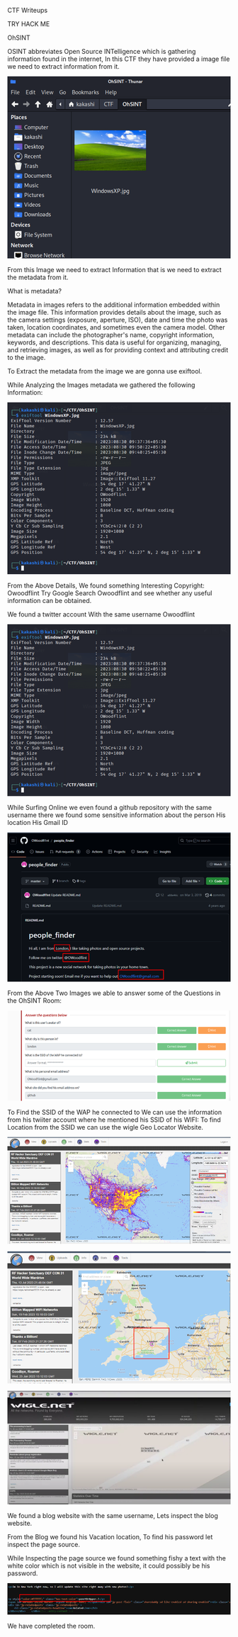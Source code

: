 CTF Writeups

TRY HACK ME

OhSINT

OSINT abbreviates Open Source INTelligence which is gathering information found in the internet, In this CTF they have provided a image file we need to extract information from it.

  ![alt text](assets/image.png)


From  this Image we need to extract Information that is we need to extract the metadata from it.


What is metadata?

Metadata in images refers to the additional information embedded within the image file. This information provides details about the image, such as the camera settings (exposure, aperture, ISO), date and time the photo was taken, location coordinates, and sometimes even the camera model. Other metadata can include the photographer's name, copyright information, keywords, and descriptions. This data is useful for organizing, managing, and retrieving images, as well as for providing context and attributing credit to the image.


To Extract the metadata from the image we are gonna use exiftool.

While Analyzing the Images metadata we gathered the following Information:

 ![alt text](assets/image-1.png)

From the Above Details, We found something Interesting Copyright: Owoodflint
Try Google Search Owoodflint and see whether any useful information can be obtained.

We found a twitter account With the same username Owoodflint
 
 ![alt text](assets/image-2.png)

While Surfing Online we even found a github repository with the same username there we found some sensitive information about the person
His location
His Gmail ID 

 ![alt text](assets/image-3.png)

From the Above Two Images we able to answer some of the Questions in the OhSINT Room:

![alt text](assets/image4.png)
 

To Find the SSID of the WAP he connected to We can use the information from his twiiter account where he mentioned his SSID of his WIFI:
To find Location from the SSID we can use the wigle Geo Locator Website.
 
 ![alt text](assets/image5.png)

 ![alt text](assets/image6.png)

 ![alt text](assets/image7.png)

We found a blog website with the same username, Lets inspect the blog website.

From the Blog we found his Vacation location, To find his password let inspect the page source.

While Inspecting the page source we found something fishy a text with the white color which is not visible in the website, it could possibly be his password.
 
![alt text](assets/image8.png)

We have completed the room.
